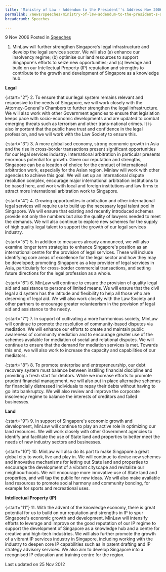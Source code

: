 ```yaml
---
title: 'Ministry of Law - Addendum to the President''s Address Nov 2006'
permalink: /news/speeches/ministry-of-law-addendum-to-the-president-s-address-nov-2006/
breadcrumb: Speeches

---
```




9 Nov 2006 Posted in [Speeches](/news/speeches)

1. MinLaw will further strengthen Singapore's legal infrastructure and develop the legal services sector. We will also (a) enhance our insolvency regime; (b) optimise our land resources to support Singapore's efforts to seize new opportunities; and (c) leverage and build on our Intellectual Property (IP) reputation and strengths to contribute to the growth and development of Singapore as a knowledge hub.

**Legal** 

{:start="2"}
2. To ensure that our legal system remains relevant and responsive to the needs of Singapore, we will work closely with the Attorney-General's Chambers to further strengthen the legal infrastructure. We will also work with other Government agencies to ensure that legislation keeps pace with socio-economic developments and are updated to combat emerging threats such as terrorism and other trans-national crimes. It is also important that the public have trust and confidence in the legal profession, and we will work with the Law Society to ensure this.

{:start="3"}
3. A more globalised economy, strong economic growth in Asia and the rise in cross-border transactions present significant opportunities for our legal services industry. International arbitration in particular presents enormous potential for growth. Given our reputation and strengths, Singapore can be a location of choice for the conduct of international arbitration work, especially for the Asian region. Minlaw will work with other agencies to achieve this goal. We will set up an international dispute resolution complex, encourage major international arbitration institutions to be based here, and work with local and foreign institutions and law firms to attract more international arbitration work to Singapore.

{:start="4"}
4. Growing opportunities in arbitration and other international legal services will require us to build up the necessary legal talent pool in Singapore. We will ensure that existing and recently introduced schemes provide not only the numbers but also the quality of lawyers needed to meet the demands. We will also continue to explore new schemes for the supply of high quality legal talent to support the growth of our legal services industry.

{:start="5"}
5. In addition to measures already announced, we will also examine longer term strategies to enhance Singapore's position as an international centre for the provision of legal services. These will include identifying core areas of excellence for the legal sector and how they may be developed; promoting Singapore as a key provider of legal services in Asia, particularly for cross-border commercial transactions, and setting future directions for the legal profession as a whole.

{:start="6"}
6. MinLaw will continue to ensure the provision of quality legal aid and assistance to persons of limited means. We will ensure that the civil legal aid system has the latitude and flexibility to help all those who are deserving of legal aid. We will also work closely with the Law Society and other partners to encourage greater volunteerism in the provision of legal aid and assistance to the needy.

{:start="7"}
7. In support of cultivating a more harmonious society, MinLaw will continue to promote the resolution of community-based disputes via mediation. We will enhance our efforts to create and maintain public awareness of community mediation and to encourage greater use of the schemes available for mediation of social and relational disputes. We will continue to ensure that the demand for mediation services is met. Towards this end, we will also work to increase the capacity and capabilities of our mediators.

{:start="8"}
8. To promote enterprise and entrepreneurship, our debt recovery system must balance between instilling financial discipline and providing a fresh start for debtors. While we increase efforts to promote prudent financial management, we will also put in place alternative schemes for financially distressed individuals to repay their debts without having to go into bankruptcy. We will also review and improve the corporate insolvency regime to balance the interests of creditors and failed businesses.

**Land**

{:start="9"}
9. In support of Singapore's economic growth and development, MinLaw will continue to play an active role in optimizing our land resources. We will work closely with other Government agencies to identify and facilitate the use of State land and properties to better meet the needs of new industry sectors and businesses.

{:start="10"}
10. MinLaw will also do its part to make Singapore a great global city to work, live and play in. We will continue to devise new schemes and innovative mechanisms for letting out State land and properties to encourage the development of a vibrant cityscape and revitalize our neighbourhoods. We will encourage more innovative use of State land and properties, and will tap the public for new ideas. We will also make available land resources to promote social harmony and community bonding, for example for sports and recreational uses.

**Intellectual Property (IP)**

{:start="11"}
11. With the advent of the knowledge economy, there is great potential for us to build on our reputation and strengths in IP to spur Singapore's economic growth and development. MinLaw will intensify efforts to leverage and improve on the good reputation of our IP regime to support the development of Singapore as a knowledge hub and a centre for creative and high-tech industries. We will also further promote the growth of a vibrant IP services industry in Singapore, including working with the industry to deepen core IP capabilities such as in patent drafting and IP strategy advisory services. We also aim to develop Singapore into a recognised IP education and training centre for the region.


<p class="right-side-updated">Last updated on 25 Nov 2012</p>
